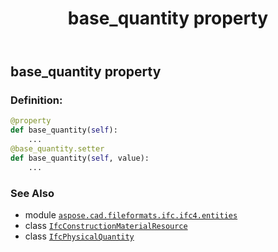 ﻿---
title: base_quantity property
second_title: Aspose.CAD for Python via .NET API References
description: 
type: docs
weight: 30
url: /python-net/aspose.cad.fileformats.ifc.ifc4.entities/ifcconstructionmaterialresource/base_quantity/
is_root: false
---

## base_quantity property

### Definition:
```python
@property
def base_quantity(self):
    ...
@base_quantity.setter
def base_quantity(self, value):
    ...
```

### See Also
* module [`aspose.cad.fileformats.ifc.ifc4.entities`](../../)
* class [`IfcConstructionMaterialResource`](/cad/python-net/aspose.cad.fileformats.ifc.ifc4.entities/ifcconstructionmaterialresource)
* class [`IfcPhysicalQuantity`](/cad/python-net/aspose.cad.fileformats.ifc.ifc4.entities/ifcphysicalquantity)
